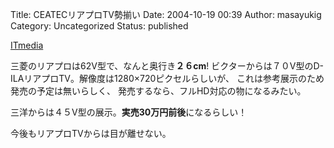 Title: CEATECリアプロTV勢揃い
Date: 2004-10-19 00:39
Author: masayukig
Category: Uncategorized
Status: published

[ITmedia](http://www.itmedia.co.jp/lifestyle/articles/0410/06/news040.html)

三菱のリアプロは62V型で、なんと奥行き**２６cm**!
ビクターからは７０V型のD-ILAリアプロTV。解像度は1280×720ピクセルらしいが、
これは参考展示のため発売の予定は無いらしく、
発売するなら、フルHD対応の物になるみたい。

三洋からは４５V型の展示。**実売30万円前後**になるらしい！

今後もリアプロTVからは目が離せない。
